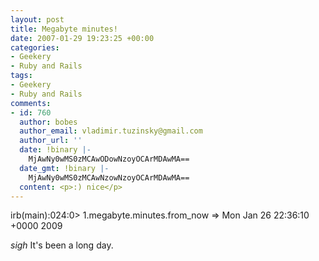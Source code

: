 ```yaml
---
layout: post
title: Megabyte minutes!
date: 2007-01-29 19:23:25 +00:00
categories:
- Geekery
- Ruby and Rails
tags:
- Geekery
- Ruby and Rails
comments:
- id: 760
  author: bobes
  author_email: vladimir.tuzinsky@gmail.com
  author_url: ''
  date: !binary |-
    MjAwNy0wMS0zMCAwODowNzoyOCArMDAwMA==
  date_gmt: !binary |-
    MjAwNy0wMS0zMCAwNzowNzoyOCArMDAwMA==
  content: <p>:) nice</p>
---
```

irb(main):024:0> 1.megabyte.minutes.from_now
    => Mon Jan 26 22:36:10 +0000 2009

*sigh* It's been a long day.
